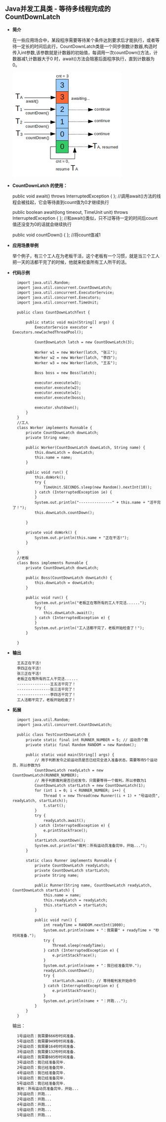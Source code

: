 ## Java并发工具类 - 等待多线程完成的 CountDownLatch ##


- **简介**

	在一些应用场合中，某段程序需要等待某个条件达到要求后才能执行，或者等待一定长的时间后此行，CountDownLatch类是一个同步倒数计数器,构造时传入int参数,该参数就是计数器的初始值，每调用一次countDown()方法，计数器减1,计数器大于0 时，await()方法会阻塞后面程序执行，直到计数器为0。

	![](image/CountDownLatch.png)

- **CountDownLatch 的使用：**

	public void await() throws InterruptedException { };   //调用await()方法的线程会被挂起，它会等待直到count值为0才继续执行
	
	public boolean await(long timeout, TimeUnit unit) throws InterruptedException { };  //和await()类似，只不过等待一定的时间后count值还没变为0的话就会继续执行

	public void countDown() { };  //将count值减1


- **应用场景举例**

	 举个例子，有三个工人在为老板干活，这个老板有一个习惯，就是当三个工人把一天的活都干完了的时候，他就来检查所有工人所干的活。

- **代码示例**
	
		import java.util.Random;
		import java.util.concurrent.CountDownLatch;
		import java.util.concurrent.ExecutorService;
		import java.util.concurrent.Executors;
		import java.util.concurrent.TimeUnit;
		
		public class CountDownLatchTest {
		
			public static void main(String[] args) {
				ExecutorService executor = Executors.newCachedThreadPool();
		
				CountDownLatch latch = new CountDownLatch(3);
		
				Worker w1 = new Worker(latch, "张三");
				Worker w2 = new Worker(latch, "李四");
				Worker w3 = new Worker(latch, "王五");
		
				Boss boss = new Boss(latch);
		
				executor.execute(w3);
				executor.execute(w2);
				executor.execute(w1);
				executor.execute(boss);
		
				executor.shutdown();
			}
		}
		//工人
		class Worker implements Runnable {
			private CountDownLatch downLatch;
			private String name;
		
			public Worker(CountDownLatch downLatch, String name) {
				this.downLatch = downLatch;
				this.name = name;
			}
		
			public void run() {
				this.doWork();
				try {
					TimeUnit.SECONDS.sleep(new Random().nextInt(10));
				} catch (InterruptedException ie) {
				}
				System.out.println("---------------" + this.name + "活干完了！");
				this.downLatch.countDown();
		
			}
		
			private void doWork() {
				System.out.println(this.name + "正在干活!");
			}
		
		}
		//老板
		class Boss implements Runnable {
			private CountDownLatch downLatch;
		
			public Boss(CountDownLatch downLatch) {
				this.downLatch = downLatch;
			}
		
			public void run() {
				System.out.println("老板正在等所有的工人干完活......");
				try {
					this.downLatch.await();
				} catch (InterruptedException e) {
				}
				System.out.println("工人活都干完了，老板开始检查了！");
			}
		
		}
	


- **输出**

		王五正在干活!
		李四正在干活!
		张三正在干活!
		老板正在等所有的工人干完活......
		---------------王五活干完了！
		---------------张三活干完了！
		---------------李四活干完了！
		工人活都干完了，老板开始检查了！

	
 
- **拓展**

		import java.util.Random;
		import java.util.concurrent.CountDownLatch;
		
		public class TestCountDownLatch {
			private static final int RUNNER_NUMBER = 5; // 运动员个数
			private static final Random RANDOM = new Random();
		
			public static void main(String[] args) {
				// 用于判断发令之前运动员是否已经完全进入准备状态，需要等待5个运动员，所以参数为5
				CountDownLatch readyLatch = new CountDownLatch(RUNNER_NUMBER);
				// 用于判断裁判是否已经发令，只需要等待一个裁判，所以参数为1
				CountDownLatch startLatch = new CountDownLatch(1);
				for (int i = 0; i < RUNNER_NUMBER; i++) {
					Thread t = new Thread(new Runner((i + 1) + "号运动员", readyLatch, startLatch));
					t.start();
				}
				try {
					readyLatch.await();
				} catch (InterruptedException e) {
					e.printStackTrace();
				}
				startLatch.countDown();
				System.out.println("裁判：所有运动员准备完毕，开始...");
			}
		
			static class Runner implements Runnable {
				private CountDownLatch readyLatch;
				private CountDownLatch startLatch;
				private String name;
		
				public Runner(String name, CountDownLatch readyLatch, CountDownLatch startLatch) {
					this.name = name;
					this.readyLatch = readyLatch;
					this.startLatch = startLatch;
				}
		
				public void run() {
					int readyTime = RANDOM.nextInt(1000);
					System.out.println(name + "：我需要" + readyTime + "秒时间准备.");
					try {
						Thread.sleep(readyTime);
					} catch (InterruptedException e) {
						e.printStackTrace();
					}
					System.out.println(name + "：我已经准备完毕.");
					readyLatch.countDown();
					try {
						startLatch.await(); // 等待裁判发开始命令
					} catch (InterruptedException e) {
						e.printStackTrace();
					}
					System.out.println(name + "：开跑...");
				}
			}
		}

	
	输出：
	
		1号运动员：我需要666秒时间准备.
		5号运动员：我需要949秒时间准备.
		2号运动员：我需要164秒时间准备.
		3号运动员：我需要132秒时间准备.
		4号运动员：我需要605秒时间准备.
		3号运动员：我已经准备完毕.
		2号运动员：我已经准备完毕.
		4号运动员：我已经准备完毕.
		1号运动员：我已经准备完毕.
		5号运动员：我已经准备完毕.
		裁判：所有运动员准备完毕，开始...
		3号运动员：开跑...
		2号运动员：开跑...
		4号运动员：开跑...
		1号运动员：开跑...
		5号运动员：开跑...


